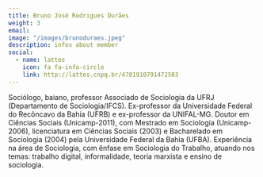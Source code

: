 ```yaml
---
title: Bruno José Rodrigues Durães
weight: 3
email:
image: "/images/brunoduraes.jpeg"
description: infos about member
social:
  - name: lattes
    icon: fa fa-info-circle
    link: http://lattes.cnpq.br/4781910791472503
---
```


Sociólogo, baiano, professor Associado de Sociologia da UFRJ (Departamento de Sociologia/IFCS). Ex-professor da Universidade Federal do Recôncavo da Bahia (UFRB) e ex-professor da UNIFAL-MG. Doutor em Ciências Sociais (Unicamp-2011), com Mestrado em Sociologia (Unicamp-2006), licenciatura em Ciências Sociais (2003) e Bacharelado em Sociologia (2004) pela Universidade Federal da Bahia (UFBA). Experiência na área de Sociologia, com ênfase em Sociologia do Trabalho, atuando nos temas: trabalho digital, informalidade, teoria marxista e ensino de sociologia.
